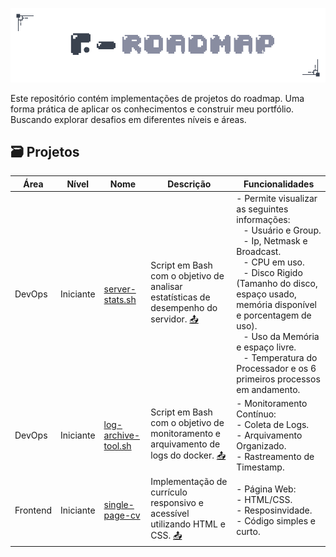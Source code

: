 <p align="center">
	<img src="img/roadmap-logo.png">
</p>

Este repositório contém implementações de projetos do roadmap. Uma forma prática de aplicar os conhecimentos e construir meu portfólio. Buscando explorar desafios em diferentes níveis e áreas.

## 🗃️ Projetos
Área | Nível | Nome | Descrição | Funcionalidades |
|-|-|-|-|-|
DevOps | Iniciante | [server-stats.sh](https://github.com/nfoj/developer-roadmap/blob/main/projects/server-stats/server-stats.sh) | Script em Bash com o objetivo de analisar estatísticas de desempenho do servidor. [📤](https://roadmap.sh/projects/server-stats) <br> | - Permite visualizar as seguintes informações: <br> &nbsp;&nbsp; - Usuário e Group. <br> &nbsp;&nbsp; - Ip, Netmask e Broadcast. <br> &nbsp;&nbsp; - CPU em uso. <br> &nbsp;&nbsp; - Disco Rigido (Tamanho do disco, espaço usado, memória disponível e porcentagem de uso). <br> &nbsp;&nbsp; - Uso da Memória e espaço livre. <br> &nbsp;&nbsp; - Temperatura do Processador e os 6 primeiros processos em andamento. |
DevOps | Iniciante | [log-archive-tool.sh](https://github.com/nfoj/developer-roadmap/blob/main/projects/log-archive-tool/monitoring-logs.sh) | Script em Bash com o objetivo de  monitoramento e arquivamento de logs do docker. [📤](https://roadmap.sh/projects/log-archive-tool) <br> | - Monitoramento Contínuo: <br> - Coleta de Logs. <br> - Arquivamento Organizado. <br> - Rastreamento de Timestamp. |
Frontend  | Iniciante | [single-page-cv]() | Implementação de currículo responsivo e acessível utilizando HTML e CSS. [📤](https://foj-dev.github.io/single-page-cv/) <br> | - Página Web: <br> - HTML/CSS. <br> - Resposinvidade. <br> - Código simples e curto. |
